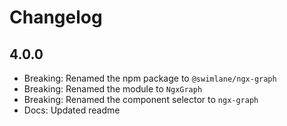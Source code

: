 # Changelog

## 4.0.0
- Breaking: Renamed the npm package to `@swimlane/ngx-graph`
- Breaking: Renamed the module to `NgxGraph`
- Breaking: Renamed the component selector to `ngx-graph`
- Docs: Updated readme